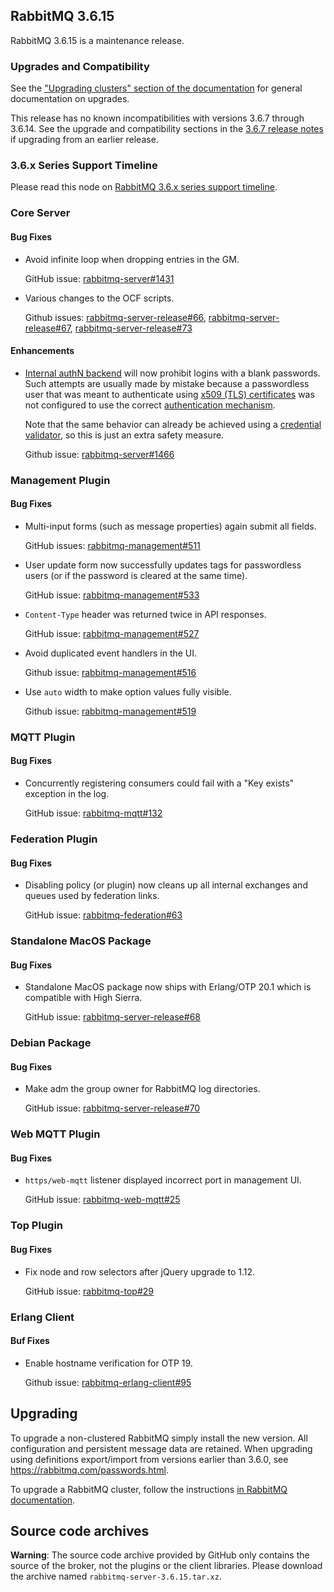 ## RabbitMQ 3.6.15

RabbitMQ 3.6.15 is a maintenance release.

### Upgrades and Compatibility

See the ["Upgrading clusters" section of the
documentation](https://www.rabbitmq.com/upgrade.html) for general
documentation on upgrades.

This release has no known incompatibilities with versions 3.6.7 through
3.6.14. See the upgrade and compatibility sections in the [3.6.7 release
notes](https://github.com/rabbitmq/rabbitmq-server/releases/tag/rabbitmq_v3_6_7)
if upgrading from an earlier release.

### 3.6.x Series Support Timeline

Please read this node on [RabbitMQ 3.6.x series support
timeline](https://groups.google.com/forum/#!msg/rabbitmq-users/kXkI-f3pgEw/UFowJIK4BQAJ).

### Core Server

#### Bug Fixes

* Avoid infinite loop when dropping entries in the GM.

    GitHub issue: [rabbitmq-server#1431](https://github.com/rabbitmq/rabbitmq-server/pull/1431)

* Various changes to the OCF scripts.

    Github issues: [rabbitmq-server-release#66](https://github.com/rabbitmq/rabbitmq-server-release/pull/66),
    [rabbitmq-server-release#67](https://github.com/rabbitmq/rabbitmq-server-release/pull/67),
    [rabbitmq-server-release#73](https://github.com/rabbitmq/rabbitmq-server-release/pull/73)

#### Enhancements

 * [Internal authN backend](https://www.rabbitmq.com/access-control.html) will now prohibit logins with a blank passwords. Such attempts
   are usually made by mistake because a passwordless user that was meant to authenticate
   using [x509 (TLS) certificates](https://github.com/rabbitmq/rabbitmq-auth-mechanism-ssl/) was not configured to use the correct [authentication
   mechanism](https://www.rabbitmq.com/authentication.html).

   Note that the same behavior can already be achieved using a [credential validator](https://www.rabbitmq.com/passwords.html), 
   so this is just an extra safety measure.

   Github issue: [rabbitmq-server#1466](https://github.com/rabbitmq/rabbitmq-server/pull/1466)
   

### Management Plugin

#### Bug Fixes

* Multi-input forms (such as message properties) again submit all fields.

    GitHub issues: [rabbitmq-management#511](https://github.com/rabbitmq/rabbitmq-management/issues/511)

 * User update form now successfully updates tags for passwordless users (or if the password is cleared at the same time).
  
   GitHub issue: [rabbitmq-management#533](https://github.com/rabbitmq/rabbitmq-management/issues/533)

* `Content-Type` header was returned twice in API responses.

    GitHub issue: [rabbitmq-management#527](https://github.com/rabbitmq/rabbitmq-management/issues/527)

* Avoid duplicated event handlers in the UI.

    Github issue: [rabbitmq-management#516](https://github.com/rabbitmq/rabbitmq-management/pull/516)

* Use `auto` width to make option values fully visible.

    Github issue: [rabbitmq-management#519](https://github.com/rabbitmq/rabbitmq-management/issues/519)

### MQTT Plugin

#### Bug Fixes

* Concurrently registering consumers could fail with a "Key exists" exception in the log.

    GitHub issue: [rabbitmq-mqtt#132](https://github.com/rabbitmq/rabbitmq-mqtt/issues/132)

### Federation Plugin

#### Bug Fixes

* Disabling policy (or plugin) now cleans up all internal exchanges and queues used by federation links.

    GitHub issue: [rabbitmq-federation#63](https://github.com/rabbitmq/rabbitmq-federation/issues/63)

### Standalone MacOS Package

#### Bug Fixes

* Standalone MacOS package now ships with Erlang/OTP 20.1 which is compatible with High Sierra.

    GitHub issue: [rabbitmq-server-release#68](https://github.com/rabbitmq/rabbitmq-server-release/issues/68)

### Debian Package

#### Bug Fixes

* Make adm the group owner for RabbitMQ log directories.

    GitHub issue: [rabbitmq-server-release#70](https://github.com/rabbitmq/rabbitmq-server-release/pull/70)

### Web MQTT Plugin

#### Bug Fixes

* `https/web-mqtt` listener displayed incorrect port in management UI.

    GitHub issue: [rabbitmq-web-mqtt#25](https://github.com/rabbitmq/rabbitmq-web-mqtt/issues/25)

### Top Plugin

#### Bug Fixes

* Fix node and row selectors after jQuery upgrade to 1.12.

    GitHub issue: [rabbitmq-top#29](https://github.com/rabbitmq/rabbitmq-top/pull/29)

### Erlang Client

#### Buf Fixes

* Enable hostname verification for OTP 19.

    Github issue: [rabbitmq-erlang-client#95](https://github.com/rabbitmq/rabbitmq-erlang-client/pull/95)

## Upgrading

To upgrade a non-clustered RabbitMQ simply install the new version. All
configuration and persistent message data are retained. When upgrading
using definitions export/import from versions earlier than 3.6.0, see
https://rabbitmq.com/passwords.html.

To upgrade a RabbitMQ cluster, follow the instructions [in RabbitMQ
documentation](https://www.rabbitmq.com/clustering.html#upgrading).

## Source code archives

**Warning**: The source code archive provided by GitHub only contains
the source of the broker, not the plugins or the client libraries.
Please download the archive named `rabbitmq-server-3.6.15.tar.xz`.
